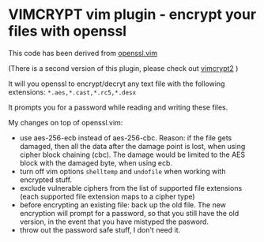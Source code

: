 # VIMCRYPT vim plugin - encrypt your files with openssl

This code has been derived from [openssl.vim](https://github.com/vim-scripts/openssl.vim/blob/master/plugin/openssl.vim) 

(There is a second version of this plugin, please check out [vimcrypt2](https://github.com/MoserMichael/vimcrypt2) )

It will you openssl to encrypt/decryt any text file with the following extensions:  ``` *.aes,*.cast,*.rc5,*.desx ```

It prompts you for a password while reading and writing these files.

My changes on top of openssl.vim:

   - use aes-256-ecb instead of aes-256-cbc. Reason: if the file gets damaged, then all the data after the damage point is lost, when using cipher block chaining (cbc). The damage would be limited to the AES block with the damaged byte, when using ecb.
   - turn off vim options ```shelltemp``` and ```undofile``` when working with encrypted stuff.
   - exclude vulnerable ciphers from the list of supported file extensions (each supported file extension maps to a cipher type)
   - before encrypting an existing file: back up the old file. The new encryption will prompt for a password, so that you still have the old version, in the event that you have mistyped the pasword.
   - throw out the password safe stuff, I don't need it.


